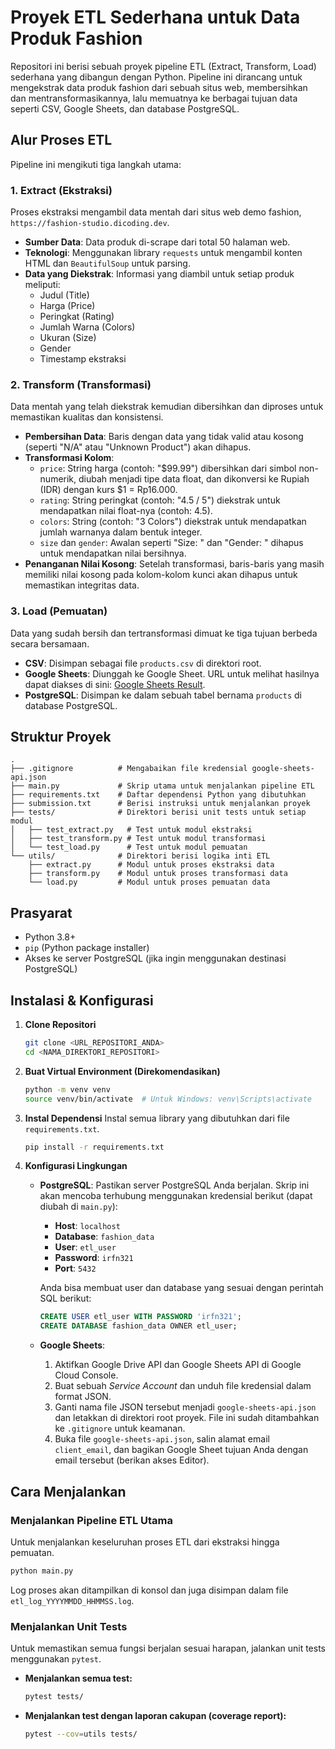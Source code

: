 # Proyek ETL Sederhana untuk Data Produk Fashion

Repositori ini berisi sebuah proyek pipeline ETL (Extract, Transform, Load) sederhana yang dibangun dengan Python. Pipeline ini dirancang untuk mengekstrak data produk fashion dari sebuah situs web, membersihkan dan mentransformasikannya, lalu memuatnya ke berbagai tujuan data seperti CSV, Google Sheets, dan database PostgreSQL.

## Alur Proses ETL

Pipeline ini mengikuti tiga langkah utama:

### 1\. Extract (Ekstraksi)

Proses ekstraksi mengambil data mentah dari situs web demo fashion, `https://fashion-studio.dicoding.dev`.

  * **Sumber Data**: Data produk di-scrape dari total 50 halaman web.
  * **Teknologi**: Menggunakan library `requests` untuk mengambil konten HTML dan `BeautifulSoup` untuk parsing.
  * **Data yang Diekstrak**: Informasi yang diambil untuk setiap produk meliputi:
      * Judul (Title)
      * Harga (Price)
      * Peringkat (Rating)
      * Jumlah Warna (Colors)
      * Ukuran (Size)
      * Gender
      * Timestamp ekstraksi

### 2\. Transform (Transformasi)

Data mentah yang telah diekstrak kemudian dibersihkan dan diproses untuk memastikan kualitas dan konsistensi.

  * **Pembersihan Data**: Baris dengan data yang tidak valid atau kosong (seperti "N/A" atau "Unknown Product") akan dihapus.
  * **Transformasi Kolom**:
      * `price`: String harga (contoh: "$99.99") dibersihkan dari simbol non-numerik, diubah menjadi tipe data float, dan dikonversi ke Rupiah (IDR) dengan kurs $1 = Rp16.000.
      * `rating`: String peringkat (contoh: "4.5 / 5") diekstrak untuk mendapatkan nilai float-nya (contoh: 4.5).
      * `colors`: String (contoh: "3 Colors") diekstrak untuk mendapatkan jumlah warnanya dalam bentuk integer.
      * `size` dan `gender`: Awalan seperti "Size: " dan "Gender: " dihapus untuk mendapatkan nilai bersihnya.
  * **Penanganan Nilai Kosong**: Setelah transformasi, baris-baris yang masih memiliki nilai kosong pada kolom-kolom kunci akan dihapus untuk memastikan integritas data.

### 3\. Load (Pemuatan)

Data yang sudah bersih dan tertransformasi dimuat ke tiga tujuan berbeda secara bersamaan.

  * **CSV**: Disimpan sebagai file `products.csv` di direktori root.
  * **Google Sheets**: Diunggah ke Google Sheet. URL untuk melihat hasilnya dapat diakses di sini: [Google Sheets Result](https://docs.google.com/spreadsheets/d/173byRKN5zsxFwCp3-tL0W4A4t9fYqjIx0CYdVjEJirk/edit?usp=sharing).
  * **PostgreSQL**: Disimpan ke dalam sebuah tabel bernama `products` di database PostgreSQL.

## Struktur Proyek

```
.
├── .gitignore          # Mengabaikan file kredensial google-sheets-api.json
├── main.py             # Skrip utama untuk menjalankan pipeline ETL
├── requirements.txt    # Daftar dependensi Python yang dibutuhkan
├── submission.txt      # Berisi instruksi untuk menjalankan proyek
├── tests/              # Direktori berisi unit tests untuk setiap modul
│   ├── test_extract.py   # Test untuk modul ekstraksi
│   ├── test_transform.py # Test untuk modul transformasi
│   └── test_load.py      # Test untuk modul pemuatan
└── utils/              # Direktori berisi logika inti ETL
    ├── extract.py      # Modul untuk proses ekstraksi data
    ├── transform.py    # Modul untuk proses transformasi data
    └── load.py         # Modul untuk proses pemuatan data
```

## Prasyarat

  * Python 3.8+
  * `pip` (Python package installer)
  * Akses ke server PostgreSQL (jika ingin menggunakan destinasi PostgreSQL)

## Instalasi & Konfigurasi

1.  **Clone Repositori**

    ```bash
    git clone <URL_REPOSITORI_ANDA>
    cd <NAMA_DIREKTORI_REPOSITORI>
    ```

2.  **Buat Virtual Environment (Direkomendasikan)**

    ```bash
    python -m venv venv
    source venv/bin/activate  # Untuk Windows: venv\Scripts\activate
    ```

3.  **Instal Dependensi**
    Instal semua library yang dibutuhkan dari file `requirements.txt`.

    ```bash
    pip install -r requirements.txt
    ```

4.  **Konfigurasi Lingkungan**

      * **PostgreSQL**:
        Pastikan server PostgreSQL Anda berjalan. Skrip ini akan mencoba terhubung menggunakan kredensial berikut (dapat diubah di `main.py`):

          * **Host**: `localhost`
          * **Database**: `fashion_data`
          * **User**: `etl_user`
          * **Password**: `irfn321`
          * **Port**: `5432`

        Anda bisa membuat user dan database yang sesuai dengan perintah SQL berikut:

        ```sql
        CREATE USER etl_user WITH PASSWORD 'irfn321';
        CREATE DATABASE fashion_data OWNER etl_user;
        ```

      * **Google Sheets**:

        1.  Aktifkan Google Drive API dan Google Sheets API di Google Cloud Console.
        2.  Buat sebuah *Service Account* dan unduh file kredensial dalam format JSON.
        3.  Ganti nama file JSON tersebut menjadi `google-sheets-api.json` dan letakkan di direktori root proyek. File ini sudah ditambahkan ke `.gitignore` untuk keamanan.
        4.  Buka file `google-sheets-api.json`, salin alamat email `client_email`, dan bagikan Google Sheet tujuan Anda dengan email tersebut (berikan akses Editor).

## Cara Menjalankan

### Menjalankan Pipeline ETL Utama

Untuk menjalankan keseluruhan proses ETL dari ekstraksi hingga pemuatan.

```bash
python main.py
```

Log proses akan ditampilkan di konsol dan juga disimpan dalam file `etl_log_YYYYMMDD_HHMMSS.log`.

### Menjalankan Unit Tests

Untuk memastikan semua fungsi berjalan sesuai harapan, jalankan unit tests menggunakan `pytest`.

  * **Menjalankan semua test:**

    ```bash
    pytest tests/
    ```

  * **Menjalankan test dengan laporan cakupan (coverage report):**

    ```bash
    pytest --cov=utils tests/
    ```
